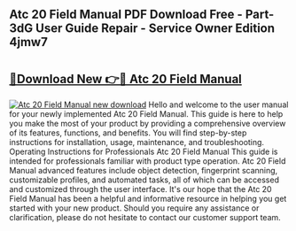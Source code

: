 ## Atc 20 Field Manual PDF Download Free - Part-3dG User Guide Repair - Service Owner Edition 4jmw7

# <h2><a href="http://bc45191.oget.top/?id=Atc+20+Field+Manual">🔗Download New 👉🔴 Atc 20 Field Manual</a></h2>

[![Atc 20 Field Manual new download](https://i.imgur.com/5g1atiW.png)](http://bc45191.oget.top/?id=Atc+20+Field+Manual)
Hello and welcome to the user manual for your newly implemented Atc 20 Field Manual. This guide is here to help you make the most of your product by providing a comprehensive overview of its features, functions, and benefits. You will find step-by-step instructions for installation, usage, maintenance, and troubleshooting. Operating Instructions for Professionals Atc 20 Field Manual This guide is intended for professionals familiar with product type operation. Atc 20 Field Manual advanced features include object detection, fingerprint scanning, customizable profiles, and automated tasks, all of which can be accessed and customized through the user interface. It's our hope that the Atc 20 Field Manual has been a helpful and informative resource in helping you get started with your new product. Should you require any assistance or clarification, please do not hesitate to contact our customer support team.
